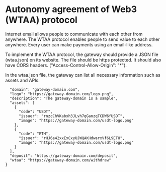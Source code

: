 # Autonomy agreement of Web3 (WTAA) protocol

Internet email allows people to communicate with each other from anywhere. The WTAA protocol enables people to send value to each other anywhere. Every user can make payments using an email-like address.

To implement the WTAA protocol, the gateway should provide a JSON file (wtaa.json) on its website. The file should be https protected. It should also have CORS headers. ("Access-Control-Allow-Origin": "*").

In the wtaa.json file, the gateway can list all necessary information such as assets and APIs.

``````````
  "domain": "gateway-domain.com",
  "logo": "https://gateway-domain.com/logo.png",
  "description": "The gateway-domain is a sample",
  "assets": [
    {
      "code": "USDT",
      "issuer": "rnzcChVKabxh3JLvh7qGanzqTCDW6fUSDT",
      "image": "https://gateway-domain.com/usdt-logo.png"
    },
    {
      "code": "ETH",
      "issuer": "rHJ6a42xxExCxyUJWQAKHdwarxVf6L9ETH",
      "image": "https://gateway-domain.com/usdt-logo.png"
    }
  ],
  "deposit": "https://gateway-domain.com/deposit",
  "wtaa": "https://gateway-domain.com/withdraw"
}
`````````````````
